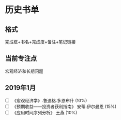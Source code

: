 # 历史书单


## 格式
完成框+书名+完成度+备注+笔记链接

## 当前专注点
宏观经济和长期问题

## 2019年1月
+ [ ] 《宏观经济学》.鲁迪格.多恩布什  (10%)
+ [ ] 《预期收益——投资者获利指南》 安蒂.伊尔曼恩 (15%)
+ [ ] 《应用时间序列分析》 王燕 (10%)